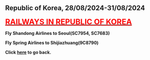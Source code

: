 ## Republic of Korea, 28/08/2024-31/08/2024

**[<font color=red size=5><u>RAILWAYS IN REPUBLIC OF KOREA</u></font>](https://wqgcx.github.io/transport/20240428KR/KR/)**

**Fly Shandong Airlines to Seoul(SC7954, SC7683)**

**Fly Spring Airlines to Shijiazhuang(9C8790)**

**Click [here](https://wqgcx.github.io/transport/) to go back.**
